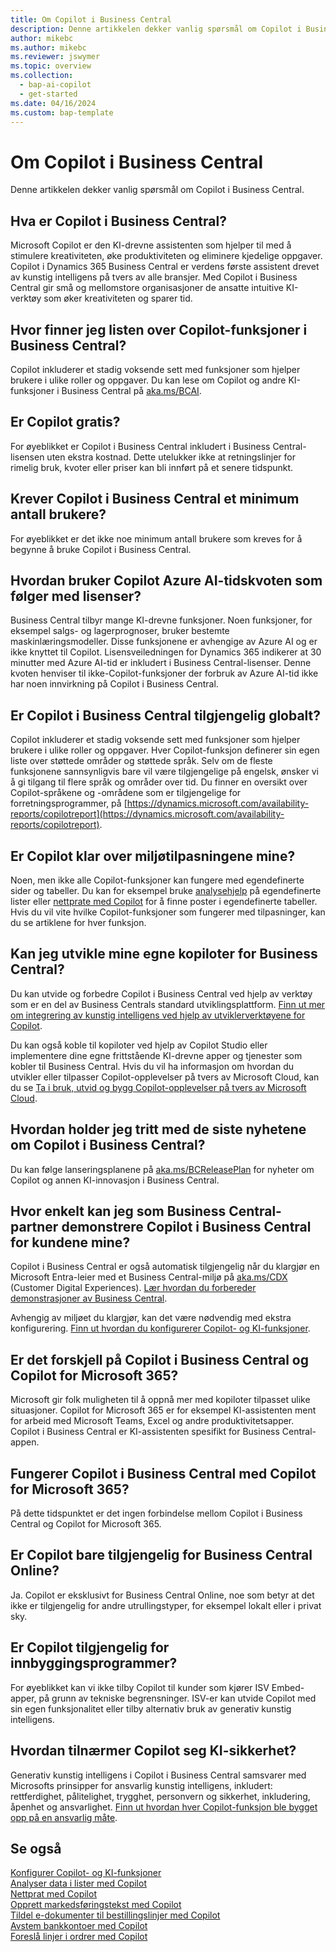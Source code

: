 ```yaml
---
title: Om Copilot i Business Central
description: Denne artikkelen dekker vanlig spørsmål om Copilot i Business Central.
author: mikebc
ms.author: mikebc
ms.reviewer: jswymer
ms.topic: overview
ms.collection:
  - bap-ai-copilot
  - get-started
ms.date: 04/16/2024
ms.custom: bap-template
---
```


# <a name="about-copilot-in-business-central"></a>Om Copilot i Business Central

Denne artikkelen dekker vanlig spørsmål om Copilot i Business Central.

## <a name="what-is-copilot-in-business-central"></a>Hva er Copilot i Business Central?

Microsoft Copilot er den KI-drevne assistenten som hjelper til med å stimulere kreativiteten, øke produktiviteten og eliminere kjedelige oppgaver. Copilot i Dynamics 365 Business Central er verdens første assistent drevet av kunstig intelligens på tvers av alle bransjer. Med Copilot i Business Central gir små og mellomstore organisasjoner de ansatte intuitive KI-verktøy som øker kreativiteten og sparer tid.

## <a name="where-can-i-find-the-list-of-copilot-features-in-business-central"></a>Hvor finner jeg listen over Copilot-funksjoner i Business Central?

Copilot inkluderer et stadig voksende sett med funksjoner som hjelper brukere i ulike roller og oppgaver. Du kan lese om Copilot og andre KI-funksjoner i Business Central på [aka.ms/BCAI](https://aka.ms/BCAI). 

## <a name="is-copilot-free"></a>Er Copilot gratis?

For øyeblikket er Copilot i Business Central inkludert i Business Central-lisensen uten ekstra kostnad. Dette utelukker ikke at retningslinjer for rimelig bruk, kvoter eller priser kan bli innført på et senere tidspunkt.

## <a name="does-copilot-in-business-central-require-a-minimum-number-of-users"></a>Krever Copilot i Business Central et minimum antall brukere?

For øyeblikket er det ikke noe minimum antall brukere som kreves for å begynne å bruke Copilot i Business Central.

## <a name="how-does-copilot-use-the-azure-ai-time-quota-that-comes-with-licenses"></a>Hvordan bruker Copilot Azure AI-tidskvoten som følger med lisenser?

Business Central tilbyr mange KI-drevne funksjoner. Noen funksjoner, for eksempel salgs- og lagerprognoser, bruker bestemte maskinlæringsmodeller. Disse funksjonene er avhengige av Azure AI og er ikke knyttet til Copilot. Lisensveiledningen for Dynamics 365 indikerer at 30 minutter med Azure AI-tid er inkludert i Business Central-lisenser. Denne kvoten henviser til ikke-Copilot-funksjoner der forbruk av Azure AI-tid ikke har noen innvirkning på Copilot i Business Central.

## <a name="is-copilot-in-business-central-available-worldwide"></a>Er Copilot i Business Central tilgjengelig globalt?

Copilot inkluderer et stadig voksende sett med funksjoner som hjelper brukere i ulike roller og oppgaver. Hver Copilot-funksjon definerer sin egen liste over støttede områder og støttede språk. Selv om de fleste funksjonene sannsynligvis bare vil være tilgjengelige på engelsk, ønsker vi å gi tilgang til flere språk og områder over tid. Du finner en oversikt over Copilot-språkene og -områdene som er tilgjengelige for forretningsprogrammer, på [https://dynamics.microsoft.com/availability-reports/copilotreport](https://dynamics.microsoft.com/availability-reports/copilotreport).

## <a name="is-copilot-aware-of-my-environment-customizations"></a>Er Copilot klar over miljøtilpasningene mine?

Noen, men ikke alle Copilot-funksjoner kan fungere med egendefinerte sider og tabeller. Du kan for eksempel bruke [analysehjelp](analysis-assist.md) på egendefinerte lister eller [nettprate med Copilot](chat-with-copilot.md) for å finne poster i egendefinerte tabeller. Hvis du vil vite hvilke Copilot-funksjoner som fungerer med tilpasninger, kan du se artiklene for hver funksjon.

## <a name="can-i-develop-my-own-copilots-for-business-central"></a>Kan jeg utvikle mine egne kopiloter for Business Central?

Du kan utvide og forbedre Copilot i Business Central ved hjelp av verktøy som er en del av Business Centrals standard utviklingsplattform. [Finn ut mer om integrering av kunstig intelligens ved hjelp av utviklerverktøyene for Copilot](/dynamics365/business-central/dev-itpro/developer/ai-integration-landing-page).

Du kan også koble til kopiloter ved hjelp av Copilot Studio eller implementere dine egne frittstående KI-drevne apper og tjenester som kobler til Business Central. Hvis du vil ha informasjon om hvordan du utvikler eller tilpasser Copilot-opplevelser på tvers av Microsoft Cloud, kan du se [Ta i bruk, utvid og bygg Copilot-opplevelser på tvers av Microsoft Cloud](/microsoft-cloud/dev/copilot/overview).

## <a name="how-do-i-keep-up-with-the-latest-news-about-copilot-in-business-central"></a>Hvordan holder jeg tritt med de siste nyhetene om Copilot i Business Central?

Du kan følge lanseringsplanene på [aka.ms/BCReleasePlan](https://aka.ms/BCReleasePlan) for nyheter om Copilot og annen KI-innovasjon i Business Central.

## <a name="as-a-business-central-partner-how-easily-can-i-demonstrate-copilot-in-business-central-to-my-customers"></a>Hvor enkelt kan jeg som Business Central-partner demonstrere Copilot i Business Central for kundene mine?

Copilot i Business Central er også automatisk tilgjengelig når du klargjør en Microsoft Entra-leier med et Business Central-miljø på [aka.ms/CDX](https://aka.ms/CDX) (Customer Digital Experiences). [Lær hvordan du forbereder demonstrasjoner av Business Central](/dynamics365/business-central/dev-itpro/administration/demo-environment).  

Avhengig av miljøet du klargjør, kan det være nødvendig med ekstra konfigurering. [Finn ut hvordan du konfigurerer Copilot- og KI-funksjoner](/dynamics365/business-central/enable-ai).

## <a name="is-there-a-difference-between-copilot-in-business-central-and-copilot-for-microsoft-365"></a>Er det forskjell på Copilot i Business Central og Copilot for Microsoft 365?

Microsoft gir folk muligheten til å oppnå mer med kopiloter tilpasset ulike situasjoner. Copilot for Microsoft 365 er for eksempel KI-assistenten ment for arbeid med Microsoft Teams, Excel og andre produktivitetsapper. Copilot i Business Central er KI-assistenten spesifikt for Business Central-appen.

## <a name="does-copilot-in-business-central-work-with-copilot-for-microsoft-365"></a>Fungerer Copilot i Business Central med Copilot for Microsoft 365?

På dette tidspunktet er det ingen forbindelse mellom Copilot i Business Central og Copilot for Microsoft 365.

## <a name="is-copilot-available-for-business-central-online-only"></a>Er Copilot bare tilgjengelig for Business Central Online?

Ja. Copilot er eksklusivt for Business Central Online, noe som betyr at det ikke er tilgjengelig for andre utrullingstyper, for eksempel lokalt eller i privat sky.

## <a name="is-copilot-available-to-embed-applications"></a>Er Copilot tilgjengelig for innbyggingsprogrammer?

For øyeblikket kan vi ikke tilby Copilot til kunder som kjører ISV Embed-apper, på grunn av tekniske begrensninger. ISV-er kan utvide Copilot med sin egen funksjonalitet eller tilby alternativ bruk av generativ kunstig intelligens.

## <a name="how-does-copilot-approach-ai-safety"></a>Hvordan tilnærmer Copilot seg KI-sikkerhet?

Generativ kunstig intelligens i Copilot i Business Central samsvarer med Microsofts prinsipper for ansvarlig kunstig intelligens, inkludert: rettferdighet, pålitelighet, trygghet, personvern og sikkerhet, inkludering, åpenhet og ansvarlighet. [Finn ut hvordan hver Copilot-funksjon ble bygget opp på en ansvarlig måte](responsible-ai-overview.md).

## <a name="see-also"></a>Se også

[Konfigurer Copilot- og KI-funksjoner](enable-ai.md)  
[Analyser data i lister med Copilot](analysis-assist.md)  
[Nettprat med Copilot](chat-with-copilot.md)  
[Opprett markedsføringstekst med Copilot](item-marketing-text.md)  
[Tildel e-dokumenter til bestillingslinjer med Copilot](map-edocuments-with-copilot.md)  
[Avstem bankkontoer med Copilot](bank-reconciliation-with-copilot.md)  
[Foreslå linjer i ordrer med Copilot](sales-suggest-sales-lines-with-copilot.md)  
